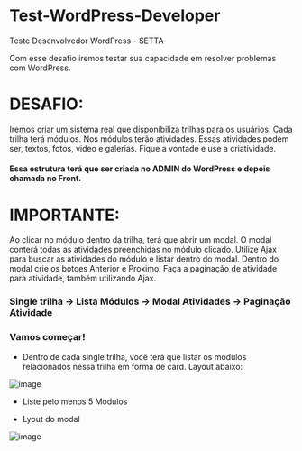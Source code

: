 # Test-WordPress-Developer
Teste Desenvolvedor WordPress - SETTA

Com esse desafio iremos testar sua capacidade em resolver problemas com WordPress.

# DESAFIO: 
Iremos criar um sistema real que disponibiliza trilhas para os usuários.
Cada trilha terá módulos. Nos módulos terão atividades.
Essas atividades podem ser, textos, fotos, video e galerias. Fique a vontade e use a criatividade.
#### Essa estrutura terá que ser criada no ADMIN do WordPress e depois chamada no Front.

# IMPORTANTE:
Ao clicar no módulo dentro da trilha, terá que abrir um modal. O modal conterá todas as atividades preenchidas no módulo clicado. Utilize Ajax para buscar as atividades do módulo e listar dentro do modal.
Dentro do modal crie os botoes Anterior e Proximo. Faça a paginação de atividade para atividade, também utilizando Ajax.
### Single trilha -> Lista Módulos -> Modal Atividades -> Paginação Atividade

### Vamos começar!

- Dentro de cada single trilha, você terá que listar os módulos relacionados nessa trilha em forma de card. Layout abaixo:
  
![image](https://user-images.githubusercontent.com/6198834/67249685-e645e200-f43e-11e9-88a5-43cd9b7116a2.png)
  
- Liste pelo menos 5 Módulos

- Lyout do modal

![image](https://user-images.githubusercontent.com/6198834/67250576-4f7b2480-f442-11e9-9b9f-fc75fca0046e.png)
